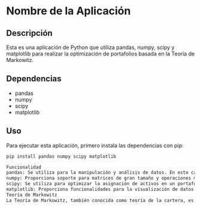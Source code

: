 # Nombre de la Aplicación

## Descripción

Esta es una aplicación de Python que utiliza pandas, numpy, scipy y matplotlib para realizar la optimización de portafolios basada en la Teoría de Markowitz.

## Dependencias

- pandas
- numpy
- scipy
- matplotlib

## Uso

Para ejecutar esta aplicación, primero instala las dependencias con pip:

```bash
pip install pandas numpy scipy matplotlib

Funcionalidad
pandas: Se utiliza para la manipulación y análisis de datos. En este caso, se utiliza para manejar los datos de los rendimientos de los activos.
numpy: Proporciona soporte para matrices de gran tamaño y operaciones matemáticas de alto nivel. Se utiliza para realizar cálculos numéricos en la optimización de portafolios.
scipy: Se utiliza para optimizar la asignación de activos en un portafolio, minimizando la varianza del portafolio para un rendimiento esperado dado, de acuerdo con la Teoría de Markowitz.
matplotlib: Proporciona funcionalidades para la visualización de datos. Se utiliza para trazar la frontera eficiente y otras visualizaciones relacionadas con la optimización de portafolios.
Teoría de Markowitz
La Teoría de Markowitz, también conocida como teoría de la cartera, es un enfoque para la selección de cartera que enfatiza la diversificación y el análisis de riesgo-rendimiento. En esta aplicación, utilizamos la Teoría de Markowitz para determinar la asignación óptima de activos que minimiza la varianza del portafolio para un rendimiento esperado dado.
```
